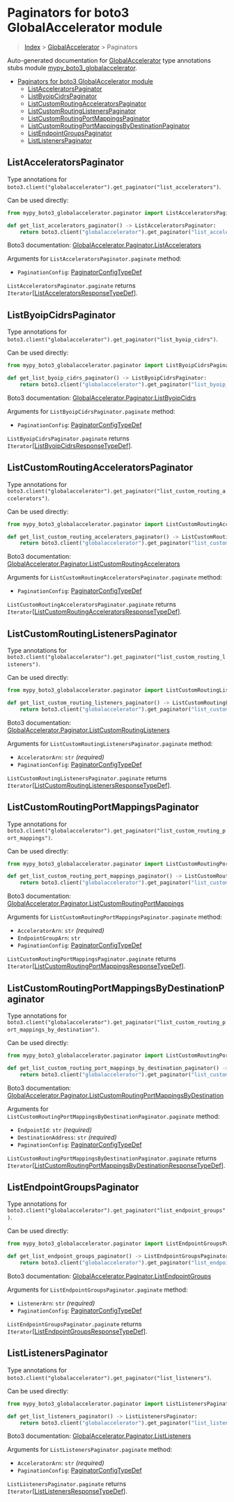 # Paginators for boto3 GlobalAccelerator module

> [Index](..) > [GlobalAccelerator](.) > Paginators

Auto-generated documentation for
[GlobalAccelerator](https://boto3.amazonaws.com/v1/documentation/api/1.17.78/reference/services/globalaccelerator.html#GlobalAccelerator)
type annotations stubs module
[mypy_boto3_globalaccelerator](https://pypi.org/project/mypy-boto3-globalaccelerator/).

- [Paginators for boto3 GlobalAccelerator module](#paginators-for-boto3-globalaccelerator-module)
  - [ListAcceleratorsPaginator](#listacceleratorspaginator)
  - [ListByoipCidrsPaginator](#listbyoipcidrspaginator)
  - [ListCustomRoutingAcceleratorsPaginator](#listcustomroutingacceleratorspaginator)
  - [ListCustomRoutingListenersPaginator](#listcustomroutinglistenerspaginator)
  - [ListCustomRoutingPortMappingsPaginator](#listcustomroutingportmappingspaginator)
  - [ListCustomRoutingPortMappingsByDestinationPaginator](#listcustomroutingportmappingsbydestinationpaginator)
  - [ListEndpointGroupsPaginator](#listendpointgroupspaginator)
  - [ListListenersPaginator](#listlistenerspaginator)

## ListAcceleratorsPaginator

Type annotations for
`boto3.client("globalaccelerator").get_paginator("list_accelerators")`.

Can be used directly:

```python
from mypy_boto3_globalaccelerator.paginator import ListAcceleratorsPaginator

def get_list_accelerators_paginator() -> ListAcceleratorsPaginator:
    return boto3.client("globalaccelerator").get_paginator("list_accelerators")
```

Boto3 documentation:
[GlobalAccelerator.Paginator.ListAccelerators](https://boto3.amazonaws.com/v1/documentation/api/1.17.78/reference/services/globalaccelerator.html#GlobalAccelerator.Paginator.ListAccelerators)

Arguments for `ListAcceleratorsPaginator.paginate` method:

- `PaginationConfig`:
  [PaginatorConfigTypeDef](./type_defs.md#paginatorconfigtypedef)

`ListAcceleratorsPaginator.paginate` returns
`Iterator`\[[ListAcceleratorsResponseTypeDef](./type_defs.md#listacceleratorsresponsetypedef)\].

## ListByoipCidrsPaginator

Type annotations for
`boto3.client("globalaccelerator").get_paginator("list_byoip_cidrs")`.

Can be used directly:

```python
from mypy_boto3_globalaccelerator.paginator import ListByoipCidrsPaginator

def get_list_byoip_cidrs_paginator() -> ListByoipCidrsPaginator:
    return boto3.client("globalaccelerator").get_paginator("list_byoip_cidrs")
```

Boto3 documentation:
[GlobalAccelerator.Paginator.ListByoipCidrs](https://boto3.amazonaws.com/v1/documentation/api/1.17.78/reference/services/globalaccelerator.html#GlobalAccelerator.Paginator.ListByoipCidrs)

Arguments for `ListByoipCidrsPaginator.paginate` method:

- `PaginationConfig`:
  [PaginatorConfigTypeDef](./type_defs.md#paginatorconfigtypedef)

`ListByoipCidrsPaginator.paginate` returns
`Iterator`\[[ListByoipCidrsResponseTypeDef](./type_defs.md#listbyoipcidrsresponsetypedef)\].

## ListCustomRoutingAcceleratorsPaginator

Type annotations for
`boto3.client("globalaccelerator").get_paginator("list_custom_routing_accelerators")`.

Can be used directly:

```python
from mypy_boto3_globalaccelerator.paginator import ListCustomRoutingAcceleratorsPaginator

def get_list_custom_routing_accelerators_paginator() -> ListCustomRoutingAcceleratorsPaginator:
    return boto3.client("globalaccelerator").get_paginator("list_custom_routing_accelerators")
```

Boto3 documentation:
[GlobalAccelerator.Paginator.ListCustomRoutingAccelerators](https://boto3.amazonaws.com/v1/documentation/api/1.17.78/reference/services/globalaccelerator.html#GlobalAccelerator.Paginator.ListCustomRoutingAccelerators)

Arguments for `ListCustomRoutingAcceleratorsPaginator.paginate` method:

- `PaginationConfig`:
  [PaginatorConfigTypeDef](./type_defs.md#paginatorconfigtypedef)

`ListCustomRoutingAcceleratorsPaginator.paginate` returns
`Iterator`\[[ListCustomRoutingAcceleratorsResponseTypeDef](./type_defs.md#listcustomroutingacceleratorsresponsetypedef)\].

## ListCustomRoutingListenersPaginator

Type annotations for
`boto3.client("globalaccelerator").get_paginator("list_custom_routing_listeners")`.

Can be used directly:

```python
from mypy_boto3_globalaccelerator.paginator import ListCustomRoutingListenersPaginator

def get_list_custom_routing_listeners_paginator() -> ListCustomRoutingListenersPaginator:
    return boto3.client("globalaccelerator").get_paginator("list_custom_routing_listeners")
```

Boto3 documentation:
[GlobalAccelerator.Paginator.ListCustomRoutingListeners](https://boto3.amazonaws.com/v1/documentation/api/1.17.78/reference/services/globalaccelerator.html#GlobalAccelerator.Paginator.ListCustomRoutingListeners)

Arguments for `ListCustomRoutingListenersPaginator.paginate` method:

- `AcceleratorArn`: `str` *(required)*
- `PaginationConfig`:
  [PaginatorConfigTypeDef](./type_defs.md#paginatorconfigtypedef)

`ListCustomRoutingListenersPaginator.paginate` returns
`Iterator`\[[ListCustomRoutingListenersResponseTypeDef](./type_defs.md#listcustomroutinglistenersresponsetypedef)\].

## ListCustomRoutingPortMappingsPaginator

Type annotations for
`boto3.client("globalaccelerator").get_paginator("list_custom_routing_port_mappings")`.

Can be used directly:

```python
from mypy_boto3_globalaccelerator.paginator import ListCustomRoutingPortMappingsPaginator

def get_list_custom_routing_port_mappings_paginator() -> ListCustomRoutingPortMappingsPaginator:
    return boto3.client("globalaccelerator").get_paginator("list_custom_routing_port_mappings")
```

Boto3 documentation:
[GlobalAccelerator.Paginator.ListCustomRoutingPortMappings](https://boto3.amazonaws.com/v1/documentation/api/1.17.78/reference/services/globalaccelerator.html#GlobalAccelerator.Paginator.ListCustomRoutingPortMappings)

Arguments for `ListCustomRoutingPortMappingsPaginator.paginate` method:

- `AcceleratorArn`: `str` *(required)*
- `EndpointGroupArn`: `str`
- `PaginationConfig`:
  [PaginatorConfigTypeDef](./type_defs.md#paginatorconfigtypedef)

`ListCustomRoutingPortMappingsPaginator.paginate` returns
`Iterator`\[[ListCustomRoutingPortMappingsResponseTypeDef](./type_defs.md#listcustomroutingportmappingsresponsetypedef)\].

## ListCustomRoutingPortMappingsByDestinationPaginator

Type annotations for
`boto3.client("globalaccelerator").get_paginator("list_custom_routing_port_mappings_by_destination")`.

Can be used directly:

```python
from mypy_boto3_globalaccelerator.paginator import ListCustomRoutingPortMappingsByDestinationPaginator

def get_list_custom_routing_port_mappings_by_destination_paginator() -> ListCustomRoutingPortMappingsByDestinationPaginator:
    return boto3.client("globalaccelerator").get_paginator("list_custom_routing_port_mappings_by_destination")
```

Boto3 documentation:
[GlobalAccelerator.Paginator.ListCustomRoutingPortMappingsByDestination](https://boto3.amazonaws.com/v1/documentation/api/1.17.78/reference/services/globalaccelerator.html#GlobalAccelerator.Paginator.ListCustomRoutingPortMappingsByDestination)

Arguments for `ListCustomRoutingPortMappingsByDestinationPaginator.paginate`
method:

- `EndpointId`: `str` *(required)*
- `DestinationAddress`: `str` *(required)*
- `PaginationConfig`:
  [PaginatorConfigTypeDef](./type_defs.md#paginatorconfigtypedef)

`ListCustomRoutingPortMappingsByDestinationPaginator.paginate` returns
`Iterator`\[[ListCustomRoutingPortMappingsByDestinationResponseTypeDef](./type_defs.md#listcustomroutingportmappingsbydestinationresponsetypedef)\].

## ListEndpointGroupsPaginator

Type annotations for
`boto3.client("globalaccelerator").get_paginator("list_endpoint_groups")`.

Can be used directly:

```python
from mypy_boto3_globalaccelerator.paginator import ListEndpointGroupsPaginator

def get_list_endpoint_groups_paginator() -> ListEndpointGroupsPaginator:
    return boto3.client("globalaccelerator").get_paginator("list_endpoint_groups")
```

Boto3 documentation:
[GlobalAccelerator.Paginator.ListEndpointGroups](https://boto3.amazonaws.com/v1/documentation/api/1.17.78/reference/services/globalaccelerator.html#GlobalAccelerator.Paginator.ListEndpointGroups)

Arguments for `ListEndpointGroupsPaginator.paginate` method:

- `ListenerArn`: `str` *(required)*
- `PaginationConfig`:
  [PaginatorConfigTypeDef](./type_defs.md#paginatorconfigtypedef)

`ListEndpointGroupsPaginator.paginate` returns
`Iterator`\[[ListEndpointGroupsResponseTypeDef](./type_defs.md#listendpointgroupsresponsetypedef)\].

## ListListenersPaginator

Type annotations for
`boto3.client("globalaccelerator").get_paginator("list_listeners")`.

Can be used directly:

```python
from mypy_boto3_globalaccelerator.paginator import ListListenersPaginator

def get_list_listeners_paginator() -> ListListenersPaginator:
    return boto3.client("globalaccelerator").get_paginator("list_listeners")
```

Boto3 documentation:
[GlobalAccelerator.Paginator.ListListeners](https://boto3.amazonaws.com/v1/documentation/api/1.17.78/reference/services/globalaccelerator.html#GlobalAccelerator.Paginator.ListListeners)

Arguments for `ListListenersPaginator.paginate` method:

- `AcceleratorArn`: `str` *(required)*
- `PaginationConfig`:
  [PaginatorConfigTypeDef](./type_defs.md#paginatorconfigtypedef)

`ListListenersPaginator.paginate` returns
`Iterator`\[[ListListenersResponseTypeDef](./type_defs.md#listlistenersresponsetypedef)\].
